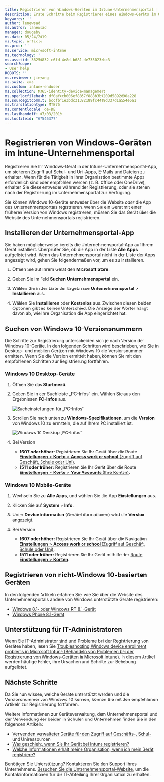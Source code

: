 ```yaml
---
title: Registrieren von Windows-Geräten im Intune-Unternehmensportal | Microsoft-Dokumentation
description: Erste Schritte beim Registrieren eines Windows-Geräts im Unternehmensportal
keywords: ''
author: lenewsad
ms.author: lanewsad
manager: dougeby
ms.date: 05/24/2019
ms.topic: article
ms.prod: ''
ms.service: microsoft-intune
ms.technology: ''
ms.assetid: 36250832-c6fd-4e8d-b681-de735023ebc3
searchScope:
- User help
ROBOTS: ''
ms.reviewer: jieyang
ms.suite: ems
ms.custom: intune-enduser
ms.collection: M365-identity-device-management
ms.openlocfilehash: df0afecb006ef8837f888b3b9209d5892d90a228
ms.sourcegitcommit: bccfbf1e3bdc31382189fc4489d337d1a554e6a1
ms.translationtype: MTE75
ms.contentlocale: de-DE
ms.lasthandoff: 07/03/2019
ms.locfileid: "67546377"
---
```

# <a name="windows-device-enrollment-in-intune-company-portal"></a>Registrieren von Windows-Geräten im Intune-Unternehmensportal  

Registrieren Sie Ihr Windows-Gerät in der Intune-Unternehmensportal-App, um sicheren Zugriff auf Schul- und Uni-Apps, E-Mails und Dateien zu erhalten. Wenn für die Tätigkeit in Ihrer Organisation bestimmte Apps erforderlich sind oder empfohlen werden (z. B. Office oder OneDrive), erhalten Sie diese entweder während der Registrierung, oder sie stehen nach der Registrierung im Unternehmensportal zur Verfügung.  

Sie können Windows 10-Geräte entweder über die Website *oder* die App des Unternehmensportals registrieren. Wenn Sie ein Gerät mit einer früheren Version von Windows registrieren, müssen Sie das Gerät über die Website des Unternehmensportals registrieren.  

## <a name="install-company-portal-app"></a>Installieren der Unternehmensportal-App  
Sie haben möglicherweise bereits die Unternehmensportal-App auf Ihrem Gerät installiert. Überprüfen Sie, ob die App in der Liste __Alle Apps__ aufgelistet wird.  Wenn das Unternehmensportal nicht in der Liste der Apps angezeigt wird, gehen Sie folgendermaßen vor, um es zu installieren.  

1. Öffnen Sie auf Ihrem Gerät den **Microsoft Store**.

2. Geben Sie im Feld **Suchen** **Unternehmensportal** ein.

3. Wählen Sie in der Liste der Ergebnisse **Unternehmensportal** > **Installieren** aus.

4. Wählen Sie **Installieren** oder **Kostenlos** aus. Zwischen diesen beiden Optionen gibt es keinen Unterschied. Die Anzeige der Wörter hängt davon ab, wie Ihre Organisation die App eingerichtet hat.  

## <a name="find-windows-10-version-number"></a>Suchen von Windows 10-Versionsnummern  
Die Schritte zur Registrierung unterscheiden sich je nach Version der Windows 10-Geräte. In den folgenden Schritten wird beschrieben, wie Sie in Desktop- und mobilen Geräten mit Windows 10 die Versionsnummer ermitteln. Wenn Sie die Version ermittelt haben, können Sie mit den empfohlenen Schritten zur Registrierung fortfahren.  

### <a name="windows-10-desktop-devices"></a>Windows 10 Desktop-Geräte  

1. Öffnen Sie das **Startmenü**.

2. Geben Sie in der Suchleiste „PC-Infos“ ein. Wählen Sie aus den Ergebnissen __PC-Infos__ aus.  


   ![Sucheinstellungen für „PC-Infos“](media/searching_for_about_your_pc.png)  

3. Scrollen Sie nach unten zu **Windows-Spezifikationen**, um die **Version** von Windows 10 zu ermitteln, die auf Ihrem PC installiert ist.  


   ![Windows 10 Desktop „PC-Infos“](media/settings_about_pc.png)  

4. Bei Version  

    * __1607 oder höher:__ Registrieren Sie Ihr Gerät über die Route [**Einstellungen** > **Konto** > **Access work or school** (Zugriff auf Geschäft, Schule oder Uni)](enroll-windows-10-device.md#enroll-windows-10-version-1607-and-later-device).   
    * __1511 oder früher:__ Registrieren Sie Ihr Gerät über die Route [**Einstellungen** > **Konto** > **Your Accounts** (Ihre Konten)](enroll-windows-10-device.md#enroll-windows-10-version-1511-and-earlier-device).  

### <a name="windows-10-mobile-devices"></a>Windows 10 Mobile-Geräte

1. Wechseln Sie zu __Alle Apps__, und wählen Sie die App __Einstellungen__ aus.
2. Klicken Sie auf __System__ > __Info__.
3. Unter __Device information__ (Geräteinformationen) wird die __Version__ angezeigt.  
4. Bei Version  

    * __1607 oder höher:__ Registrieren Sie Ihr Gerät über die Navigation [**Einstellungen** > **Access work or school** (Zugriff auf Geschäft, Schule oder Uni)](enroll-windows-10-device.md#enroll-windows-10-version-1607-and-later-device).   
    * __1511 oder früher:__ Registrieren Sie Ihr Gerät mithilfe der [Route **Einstellungen** > **Konten**](enroll-windows-10-device.md#enroll-windows-10-version-1511-and-earlier-device).  

## <a name="enroll-non-windows-10-devices"></a>Registrieren von nicht-Windows 10-basierten Geräten  
In den folgenden Artikeln erfahren Sie, wie Sie über die Website des Unternehmensportals andere von Windows unterstützte Geräte registrieren:   
* [Windows 8.1- oder Windows RT 8.1-Gerät](enroll-your-W81-or-rt81-windows.md)  
* [Windows Phone 8.1-Gerät](enroll-your-wp81-windows.md)    

## <a name="it-administrator-support"></a>Unterstützung für IT-Administratoren  
Wenn Sie IT-Administrator sind und Probleme bei der Registrierung von Geräten haben, lesen Sie [Troubleshooting Windows device enrollment problems in Microsoft Intune (Behandeln von Problemen bei der Registrierung von Windows-Geräten in Microsoft Intune)](https://support.microsoft.com/help/4469913). In diesem Artikel werden häufige Fehler, ihre Ursachen und Schritte zur Behebung aufgelistet.  

## <a name="next-steps"></a>Nächste Schritte  
Da Sie nun wissen, welche Geräte unterstützt werden und die Versionsnummer von Windows 10 kennen, können Sie mit den empfohlenen Artikeln zur Registrierung fortfahren.  
 
Weitere Informationen zur Geräteverwaltung, dem Unternehmensportal und der Verwendung der beiden in Schulen und Unternehmen finden Sie in den folgenden Artikeln:  
* [Verwenden verwalteter Geräte für den Zugriff auf Geschäfts-, Schul- und Uniressourcen](use-managed-devices-to-get-work-done.md)  
* [Was geschieht, wenn Sie Ihr Gerät bei Intune registrieren?](what-happens-if-you-install-the-company-portal-app-and-enroll-your-device-in-intune-windows.md)  
* [Welche Informationen erhält meine Organisation, wenn ich mein Gerät registriere?](what-info-can-your-company-see-when-you-enroll-your-device-in-intune.md)  

Benötigen Sie Unterstützung? Kontaktieren Sie den Support Ihres Unternehmens. [Besuchen Sie die Unternehmensportal-Website](https://go.microsoft.com/fwlink/?linkid=2010980), um die Kontaktinformationen für die IT-Abteilung Ihrer Organisation zu erhalten.  
